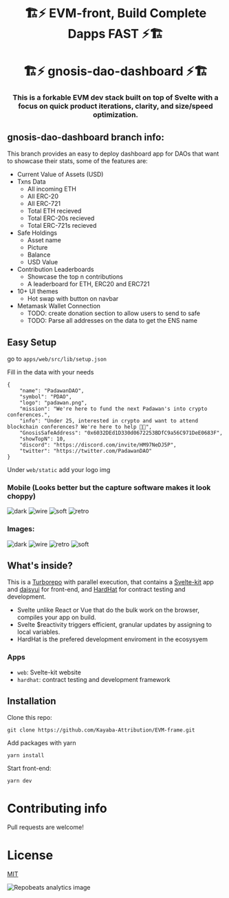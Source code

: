 <p align="center">
  <h1 align="center">🏗️⚡ EVM-front, Build Complete Dapps FAST ⚡🏗️</h1>
  <h1 align="center">🏗️⚡ gnosis-dao-dashboard ⚡🏗️</h1>
  <h3 align="center">This is a forkable EVM dev stack built on top of Svelte with a focus on quick product iterations, clarity, and size/speed optimization.  
</h3>
</p>

## gnosis-dao-dashboard branch info:

This branch provides an easy to deploy dashboard app for DAOs that want to showcase their stats, some of the features are:
+ Current Value of Assets (USD)
+ Txns Data
  + All incoming ETH
  + All ERC-20
  + All ERC-721
  + Total ETH recieved
  + Total ERC-20s recieved
  + Total ERC-721s recieved
+ Safe Holdings
  + Asset name
  + Picture
  + Balance
  + USD Value
+ Contribution Leaderboards
  + Showcase the top n contributions
  + A leaderboard for ETH, ERC20 and ERC721
+ 10+ UI themes
  + Hot swap with button on navbar
+ Metamask Wallet Connection
  + TODO: create donation section to allow users to send to safe
  + TODO: Parse all addresses on the data to get the ENS name

## Easy Setup

go to `apps/web/src/lib/setup.json`

Fill in the data with your needs

```
{
    "name": "PadawanDAO",
    "symbol": "PDAO",
    "logo": "padawan.png",
    "mission": "We're here to fund the next Padawan's into crypto conferences.",
    "info": "Under 25, interested in crypto and want to attend blockchain conferences? We're here to help 💸🤟",
    "GnosisSafeAddress": "0x6032DEd1D330d0672253BDfC9a56C971DeE0683F",
    "showTopN": 10,
    "discord": "https://discord.com/invite/HM97NeDJ5P",
    "twitter": "https://twitter.com/PadawanDAO"
}
```
Under `web/static` add your logo img

### Mobile (Looks better but the capture software makes it look choppy)
![dark](https://user-images.githubusercontent.com/63566185/155744898-e2ce3019-36b9-4e41-b1bf-391dbfa2e6bc.png)
![wire](https://user-images.githubusercontent.com/63566185/155744972-da530073-ffd2-4f78-997d-c97d1e257676.png)
![soft](https://user-images.githubusercontent.com/63566185/155744750-3af9f9d0-9aaa-481b-bb5a-fadca6d2162a.png)
![retro](https://user-images.githubusercontent.com/63566185/155745190-fda44668-610d-48b1-839a-463cd79543d5.png)

### Images:
![dark](https://user-images.githubusercontent.com/63566185/155744518-6b666081-e248-400d-89bd-3eab8e47c02a.png)
![wire](https://user-images.githubusercontent.com/63566185/155744529-aa36878c-d9b7-4fdb-be0c-a4a6b37b9796.png)
![retro](https://user-images.githubusercontent.com/63566185/155744539-4fcc9b0d-7755-43f1-97d3-891bcf5e061b.png)
![soft](https://user-images.githubusercontent.com/63566185/155744544-099d8b61-28d2-453a-95a5-667fa2d18488.png)


## What's inside?

This is a [Turborepo](https://turborepo.org/) with parallel execution, that contains a [Svelte-kit](https://kit.svelte.dev/) app and [daisyui](https://daisyui.com/) for front-end, and [HardHat](https://hardhat.org/) for contract testing and development.

+ Svelte unlike React or Vue that do the bulk work on the browser, compiles your app on build.
+ Svelte $reactivity triggers efficient, granular updates by assigning to local variables.  
+ HardHat is the prefered development enviroment in the ecosysyem

### Apps

- `web`: Svelte-kit website
- `hardhat`: contract testing and development framework

## Installation

Clone this repo:

```
git clone https://github.com/Kayaba-Attribution/EVM-frame.git
```

Add packages with yarn

```
yarn install
```
Start front-end:

```
yarn dev
```
# Contributing info


Pull requests are welcome!

# License

[MIT](https://choosealicense.com/licenses/mit/)

 <img align="center" src="https://repobeats.axiom.co/api/embed/7c2a64ade689c04cda1db4d96e99f6e308580e2b.svg" alt="Repobeats analytics image" />
